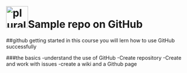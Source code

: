 # <a href='https://pluralsight.com'><img src='https://gillCleerenpluralsight.blob.core.windows.net/files/pluralsight.png' height='60' alt='pluralsight logo'/></a>Sample repo on GitHub

##github getting started
in this course you will lern how to use GitHub successfully

###the basics
-understand the use of GitHub
-Create repository
-Create and work with issues
-create a wiki and a Github page
